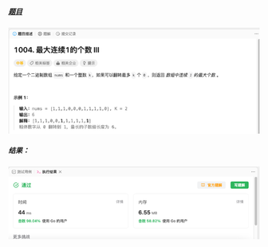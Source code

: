 ##### [题目](https://leetcode.cn/problems/max-consecutive-ones-iii/)
![pic](img.png)
##### 结果：
![pic](result.png)